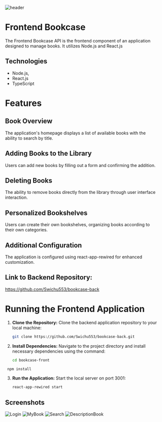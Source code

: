 ![header](https://github.com/Swichu553/bookcase-back/assets/142433450/7aa16609-ecce-4ff4-a779-12300a174c17)
# Frontend Bookcase 

The Frontend Bookcase API is the frontend component of an application designed to manage books. It utilizes Node.js and React.js

## Technologies
- Node.js,
- React.js
- TypeScript

# Features

## Book Overview
The application's homepage displays a list of available books with the ability to search by title.

## Adding Books to the Library
Users can add new books by filling out a form and confirming the addition.

## Deleting Books
The ability to remove books directly from the library through user interface interaction.

## Personalized Bookshelves
Users can create their own bookshelves, organizing books according to their own categories.

## Additional Configuration
The application is configured using react-app-rewired for enhanced customization.

## Link to Backend Repository:
https://github.com/Swichu553/bookcase-back

# Running the Frontend Application

1. **Clone the Repository:**
   Clone the backend application repository to your local machine:
   ```bash
   git clone https://github.com/Swichu553/bookcase-back.git
   ```
2. **Install Dependencies:**
   Navigate to the project directory and install necessary dependencies using the command:
   ```bash
   cd bookcase-front
   ```
  ```bash
   npm install
  ```
   
3. **Run the Application:**
   Start the local server on port 3001:
   ```bash
   react-app-rewired start
   ```

## Screenshots
![Login](https://github.com/Swichu553/bookcase-back/assets/142433450/c39e7111-d70d-46f9-b8e1-499e56dbd557)
![MyBook](https://github.com/Swichu553/bookcase-back/assets/142433450/6b171fc7-f5f3-4cda-ae5e-ae366cd43433)
![Search](https://github.com/Swichu553/bookcase-back/assets/142433450/494cb72a-aae2-414e-a1c4-e108ce81e052)
![DescriptionBook](https://github.com/Swichu553/bookcase-back/assets/142433450/df652d28-ccb3-45c1-aaeb-8fe085f75779)
